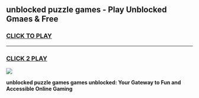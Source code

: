 
## unblocked puzzle games - Play Unblocked Gmaes & Free
<h3>
<a href="https://news.freeplayer.one?title=unblocked_puzzle_games&ref=16F">CLICK TO PLAY</a></h3>
<hr>

<h3>
<a href="https://news.freeplayer.one?title=unblocked_puzzle_games&ref=16F">CLICK 2 PLAY</a>
  
</h3>

<a href="https://news.freeplayer.one?title=unblocked_puzzle_games&ref=16F/"><img src="https://clearcache.store/games.png"></a>


**unblocked puzzle games games unblocked: Your Gateway to Fun and Accessible Online Gaming**
